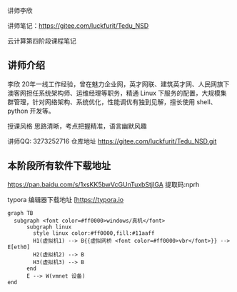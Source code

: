 讲师李欣

讲师笔记：https://gitee.com/luckfurit/Tedu_NSD

云计算第四阶段课程笔记

## 讲师介绍

李欣 20年一线工作经验，曾在魅力企业网，英才网联、建筑英才网、人民网旗下澳客网担任系统架构师、运维经理等职务，精通 Linux 下服务的配置，大规模集群管理，针对网络架构、系统优化，性能调优有独到见解，擅长使用 shell、python 开发等。

授课风格 思路清晰，考点把握精准，语言幽默风趣

讲师QQ: 3273252716 仓库地址 https://gitee.com/luckfurit/Tedu_NSD.git

## 本阶段所有软件下载地址

https://pan.baidu.com/s/1xsKK5bwVcGUnTuxbStjIGA 提取码:nprh

typora 编辑器下载地址 [https://typora.io



```mermaid
graph TB
  subgraph <font color=#ff0000>windows/真机</font>
      subgraph linux
        style linux color:#ff0000,fill:#11aaff
        H1(虚拟机1) --> B{{虚拟网桥 <font color=#ff0000>vbr</font>}} --> E[eth0]
        H2(虚拟机2) --> B
        H3(虚拟机3) --> B
      end
      E --> W(vmnet 设备)
end
```

